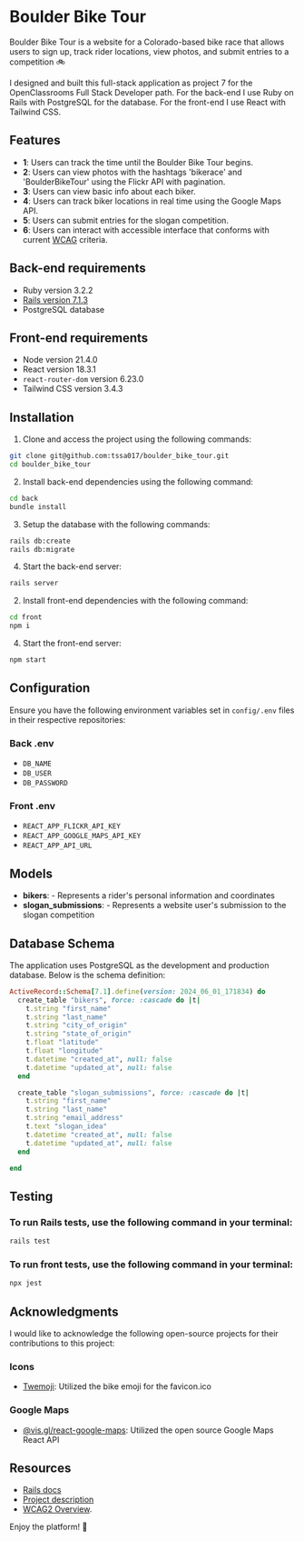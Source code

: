 # Boulder Bike Tour

Boulder Bike Tour is a website for a Colorado-based bike race that allows users to sign up, track rider locations, view photos, and submit entries to a competition 🚲

I designed and built this full-stack application as project 7 for the OpenClassrooms Full Stack Developer path. For the back-end I use Ruby on Rails with PostgreSQL for the database. For the front-end I use React with Tailwind CSS.

## Features

-   **1**: Users can track the time until the Boulder Bike Tour begins.
-   **2**: Users can view photos with the hashtags 'bikerace' and 'BoulderBikeTour' using the Flickr API with pagination.
-   **3**: Users can view basic info about each biker.
-   **4**: Users can track biker locations in real time using the Google Maps API.
-   **5**: Users can submit entries for the slogan competition.
-   **6**: Users can interact with accessible interface that conforms with current [WCAG](https://www.w3.org/WAI/standards-guidelines/wcag/) criteria.

## Back-end requirements

-   Ruby version 3.2.2
-   [Rails version 7.1.3](https://guides.rubyonrails.org/v5.1/getting_started.html)
-   PostgreSQL database

## Front-end requirements

-   Node version 21.4.0
-   React version 18.3.1
-   `react-router-dom` version 6.23.0
-   Tailwind CSS version 3.4.3

## Installation

1. Clone and access the project using the following commands:

```bash
git clone git@github.com:tssa017/boulder_bike_tour.git
cd boulder_bike_tour
```

2. Install back-end dependencies using the following command:

```bash
cd back
bundle install
```

3. Setup the database with the following commands:

```bash
rails db:create
rails db:migrate
```

4. Start the back-end server:

```bash
rails server
```

2. Install front-end dependencies with the following command:

```bash
cd front
npm i
```

4. Start the front-end server:

```bash
npm start
```

## Configuration

Ensure you have the following environment variables set in `config/.env` files in their respective repositories:

### Back .env

-   `DB_NAME`
-   `DB_USER`
-   `DB_PASSWORD`

### Front .env

-   `REACT_APP_FLICKR_API_KEY`
-   `REACT_APP_GOOGLE_MAPS_API_KEY`
-   `REACT_APP_API_URL`

## Models

-   **bikers**: - Represents a rider's personal information and coordinates
-   **slogan_submissions**: - Represents a website user's submission to the slogan competition

## Database Schema

The application uses PostgreSQL as the development and production database. Below is the schema definition:

```ruby
ActiveRecord::Schema[7.1].define(version: 2024_06_01_171834) do
  create_table "bikers", force: :cascade do |t|
    t.string "first_name"
    t.string "last_name"
    t.string "city_of_origin"
    t.string "state_of_origin"
    t.float "latitude"
    t.float "longitude"
    t.datetime "created_at", null: false
    t.datetime "updated_at", null: false
  end

  create_table "slogan_submissions", force: :cascade do |t|
    t.string "first_name"
    t.string "last_name"
    t.string "email_address"
    t.text "slogan_idea"
    t.datetime "created_at", null: false
    t.datetime "updated_at", null: false
  end

end
```

## Testing

### To run Rails tests, use the following command in your terminal:

```bash
rails test
```

### To run front tests, use the following command in your terminal:

```bash
npx jest
```

## Acknowledgments

I would like to acknowledge the following open-source projects for their contributions to this project:

### Icons

-   [Twemoji](https://github.com/twitter/twemoji): Utilized the bike emoji for the favicon.ico

### Google Maps

-   [@vis.gl/react-google-maps](https://www.npmjs.com/package/@vis.gl/react-google-maps): Utilized the open source Google Maps React API

## Resources

-   [Rails docs](https://guides.rubyonrails.org/)
-   [Project description](https://openclassrooms.com/fr/paths/509/projects/243/assignment)
-   [WCAG2 Overview](https://www.w3.org/WAI/standards-guidelines/wcag/).

Enjoy the platform! 🚀
